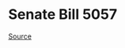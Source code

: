# Senate Bill 5057

[Source](http://lawfilesext.leg.wa.gov/biennium/2023-24/Pdf/Bills/Senate%20Bills/5057.pdf)
